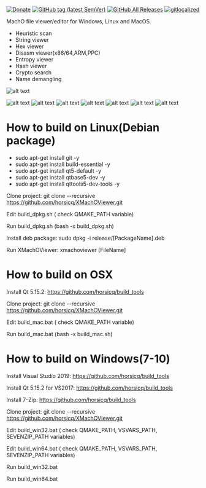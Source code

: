 [![Donate](https://img.shields.io/badge/Donate-PayPal-green.svg)](https://www.paypal.com/cgi-bin/webscr?cmd=_s-xclick&hosted_button_id=NF3FBD3KHMXDN)
[![GitHub tag (latest SemVer)](https://img.shields.io/github/tag/horsicq/XMachOViewer.svg)](https://github.com/horsicq/XMachOViewer/releases)
[![GitHub All Releases](https://img.shields.io/github/downloads/horsicq/XMachOViewer/total.svg)](https://github.com/horsicq/XMachOViewer/releases)
[![gitlocalized ](https://gitlocalize.com/repo/4736/whole_project/badge.svg)](https://github.com/horsicq/XTranslation)

MachO file viewer/editor for Windows, Linux and MacOS.

- Heuristic scan
- String viewer
- Hex viewer
- Disasm viewer(x86/64,ARM,PPC)
- Entropy viewer
- Hash viewer
- Crypto search
- Name demangling

![alt text](https://github.com/horsicq/XMachOViewer/blob/master/mascots/xmachoviewer.png "Mascot")

![alt text](https://github.com/horsicq/XMachOViewer/blob/master/docs/1.png "1")
![alt text](https://github.com/horsicq/XMachOViewer/blob/master/docs/2.png "2")
![alt text](https://github.com/horsicq/XMachOViewer/blob/master/docs/3.png "3")
![alt text](https://github.com/horsicq/XMachOViewer/blob/master/docs/4.png "4")
![alt text](https://github.com/horsicq/XMachOViewer/blob/master/docs/5.png "5")
![alt text](https://github.com/horsicq/XMachOViewer/blob/master/docs/6.png "6")
![alt text](https://github.com/horsicq/XMachOViewer/blob/master/docs/7.png "7")

How to build on Linux(Debian package)
=======

- sudo apt-get install git -y
- sudo apt-get install build-essential -y
- sudo apt-get install qt5-default -y
- sudo apt-get install qtbase5-dev -y
- sudo apt-get install qttools5-dev-tools -y

Clone project: git clone --recursive https://github.com/horsicq/XMachOViewer.git

Edit build_dpkg.sh ( check QMAKE_PATH variable)

Run build_dpkg.sh (bash -x build_dpkg.sh)

Install deb package: sudo dpkg -i release/[PackageName].deb

Run XMachOViewer: xmachoviewer [FileName]

How to build on OSX
=======

Install Qt 5.15.2: https://github.com/horsicq/build_tools

Clone project: git clone --recursive https://github.com/horsicq/XMachOViewer.git

Edit build_mac.bat ( check QMAKE_PATH variable)

Run build_mac.bat (bash -x build_mac.sh)

How to build on Windows(7-10)
=======

Install Visual Studio 2019: https://github.com/horsicq/build_tools

Install Qt 5.15.2 for VS2017: https://github.com/horsicq/build_tools

Install 7-Zip: https://github.com/horsicq/build_tools

Clone project: git clone --recursive https://github.com/horsicq/XMachOViewer.git

Edit build_win32.bat ( check QMAKE_PATH, VSVARS_PATH, SEVENZIP_PATH variables)

Edit build_win64.bat ( check QMAKE_PATH, VSVARS_PATH, SEVENZIP_PATH variables)

Run build_win32.bat

Run build_win64.bat
